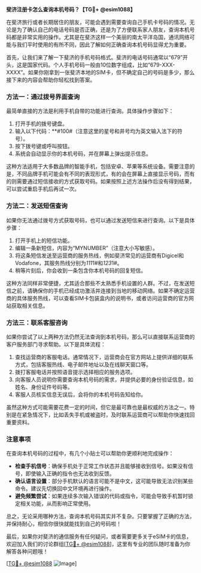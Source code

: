 **斐济注册卡怎么查询本机号码？【TG💪+ @esim1088】**

在斐济旅行或者长期居住的朋友，可能会遇到需要查询自己手机卡号码的情况。无论是为了确认自己的电话号码是否正确，还是为了方便联系家人朋友，查询本机号码都是非常实用的操作。尤其是在斐济这样一个美丽的南太平洋岛国，通讯网络可能与我们平时使用的有所不同，因此了解如何正确查询本机号码显得尤为重要。

首先，让我们来了解一下斐济的手机号码格式。斐济的电话号码通常以“679”开头，这是国家代码。个人手机号码一般由10位数字组成，比如“679-XXX-XXXX”。如果你刚拿到一张斐济本地的SIM卡，但不确定自己的号码是多少，那么接下来的内容会帮助你轻松找到答案。

### 方法一：通过拨号界面查询

最简单直接的方法是利用手机自带的功能进行查询。具体操作步骤如下：

1. 打开手机的拨号键盘。
2. 输入以下代码：**#100#（注意这里的星号和井号均为英文输入法下的符号）。
3. 按下拨号键或呼叫按钮。
4. 系统会自动显示你的本机号码，并在屏幕上弹出提示信息。

这种方法适用于大多数品牌的智能手机，包括安卓、苹果等系统设备。需要注意的是，不同品牌手机可能会有不同的表现形式，有的会在屏幕上直接显示号码，而有的则需要通过短信接收的方式获取号码。如果按照上述方法操作后没有得到结果，可以尝试重启手机后再试一次。

### 方法二：发送短信查询

如果你无法通过拨号方式获取号码，也可以通过发送短信来进行查询。以下是具体步骤：

1. 打开手机上的短信功能。
2. 编辑一条新短信，内容为“MYNUMBER”（注意大小写敏感）。
3. 将这条短信发送至运营商的服务热线，例如斐济常见的运营商有Digicel和Vodafone，其服务热线分别为*111*1#和*123*1#。
4. 稍等片刻后，你会收到一条包含你本机号码的回复短信。

这种方法同样非常便捷，尤其适合那些不太熟悉手机设置的人群。不过，在发送短信之前，请确保你的手机已经成功激活并连接到当地的移动网络。如果不确定运营商的具体服务热线，可以查看SIM卡包装盒内的说明书，或者访问运营商的官方网站获取相关信息。

### 方法三：联系客服咨询

如果你尝试了以上两种方法仍然无法查询到本机号码，那么可以直接联系运营商的客户服务部门寻求帮助。以下是具体流程：

1. 查找运营商的客服电话。通常情况下，运营商会在官方网站上提供详细的联系方式，包括客服热线、电子邮件地址以及在线聊天窗口等。
2. 拨打客服电话并按照语音提示选择相应的服务选项。
3. 向客服人员说明你需要查询本机号码的需求，并提供必要的身份验证信息，如姓名、身份证件号码等。
4. 客服人员核实信息无误后，会将你的本机号码告知给你。

虽然这种方式可能需要花费一定的时间，但它是最可靠也是最权威的方法之一。特别是在紧急情况下，比如丢失手机或被盗时，及时联系运营商可以帮助你快速找回重要资料。

### 注意事项

在查询本机号码的过程中，有几个小贴士可以帮助你更顺利地完成操作：

- **检查手机信号**：确保手机处于正常工作状态并且能够接收到信号。如果没有信号，即使输入正确的指令也无法收到反馈。
- **确认语言设置**：部分手机默认的语言可能不是中文，这可能导致无法识别某些命令。建议先切换回中文环境再进行操作。
- **避免频繁尝试**：如果连续多次输入错误的代码或指令，可能会导致手机暂时锁定相关功能，从而影响正常使用。

总之，无论采用哪种方法，查询本机号码其实并不复杂。只要掌握了正确的方法，并保持耐心，相信你很快就能找到自己的号码啦！

最后，如果你对斐济的通信服务有任何疑问，或者需要更多关于eSIM卡的信息，欢迎加入我们的讨论群组[[TG💪+ @esim1088](https://t.me/s/esim1088)]，这里有专业的团队随时准备为你解答各种问题哦！

[[TG💪+ @esim1088](https://t.me/s/esim1088) ![Image](https://i.postimg.cc/4NQfJmqS/Snipaste-2025-05-13-00-14-12.png)]